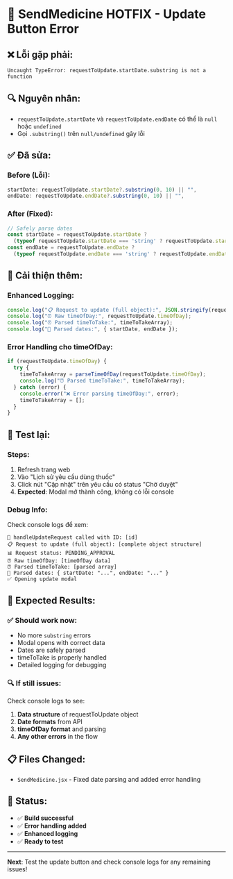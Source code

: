# 🚨 SendMedicine HOTFIX - Update Button Error

## ❌ **Lỗi gặp phải:**
```
Uncaught TypeError: requestToUpdate.startDate.substring is not a function
```

## 🔍 **Nguyên nhân:**
- `requestToUpdate.startDate` và `requestToUpdate.endDate` có thể là `null` hoặc `undefined`
- Gọi `.substring()` trên `null/undefined` gây lỗi

## ✅ **Đã sửa:**

### **Before (Lỗi):**
```javascript
startDate: requestToUpdate.startDate?.substring(0, 10) || "",
endDate: requestToUpdate.endDate?.substring(0, 10) || "",
```

### **After (Fixed):**
```javascript
// Safely parse dates
const startDate = requestToUpdate.startDate ? 
  (typeof requestToUpdate.startDate === 'string' ? requestToUpdate.startDate.substring(0, 10) : "") : "";
const endDate = requestToUpdate.endDate ? 
  (typeof requestToUpdate.endDate === 'string' ? requestToUpdate.endDate.substring(0, 10) : "") : "";
```

## 🔧 **Cải thiện thêm:**

### **Enhanced Logging:**
```javascript
console.log("📋 Request to update (full object):", JSON.stringify(requestToUpdate, null, 2));
console.log("⏰ Raw timeOfDay:", requestToUpdate.timeOfDay);
console.log("⏰ Parsed timeToTake:", timeToTakeArray);
console.log("📅 Parsed dates:", { startDate, endDate });
```

### **Error Handling cho timeOfDay:**
```javascript
if (requestToUpdate.timeOfDay) {
  try {
    timeToTakeArray = parseTimeOfDay(requestToUpdate.timeOfDay);
    console.log("⏰ Parsed timeToTake:", timeToTakeArray);
  } catch (error) {
    console.error("❌ Error parsing timeOfDay:", error);
    timeToTakeArray = [];
  }
}
```

## 🧪 **Test lại:**

### **Steps:**
1. Refresh trang web
2. Vào "Lịch sử yêu cầu dùng thuốc"
3. Click nút "Cập nhật" trên yêu cầu có status "Chờ duyệt"
4. **Expected**: Modal mở thành công, không có lỗi console

### **Debug Info:**
Check console logs để xem:
```
🔄 handleUpdateRequest called with ID: [id]
📋 Request to update (full object): [complete object structure]
📊 Request status: PENDING_APPROVAL
⏰ Raw timeOfDay: [timeOfDay data]
⏰ Parsed timeToTake: [parsed array]
📅 Parsed dates: { startDate: "...", endDate: "..." }
✅ Opening update modal
```

## 🎯 **Expected Results:**

### ✅ **Should work now:**
- No more `substring` errors
- Modal opens with correct data
- Dates are safely parsed
- timeToTake is properly handled
- Detailed logging for debugging

### 🔍 **If still issues:**
Check console logs to see:
1. **Data structure** of requestToUpdate object
2. **Date formats** from API
3. **timeOfDay format** and parsing
4. **Any other errors** in the flow

## 📋 **Files Changed:**
- `SendMedicine.jsx` - Fixed date parsing and added error handling

## 🚀 **Status:**
- ✅ **Build successful**
- ✅ **Error handling added**
- ✅ **Enhanced logging**
- ✅ **Ready to test**

---

**Next**: Test the update button and check console logs for any remaining issues!
